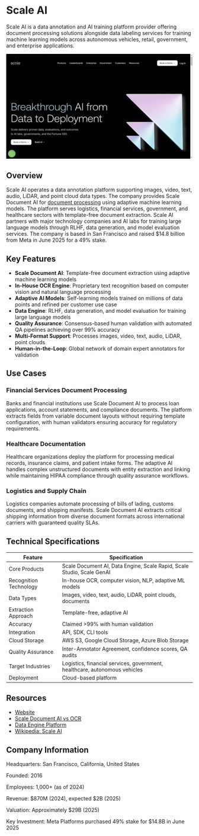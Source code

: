 # Scale AI

Scale AI is a data annotation and AI training platform provider offering document processing solutions alongside data labeling services for training machine learning models across autonomous vehicles, retail, government, and enterprise applications.

![Scale AI](assets\scale-ai.png)


## Overview

Scale AI operates a data annotation platform supporting images, video, text, audio, LiDAR, and point cloud data types. The company provides Scale Document AI for [document processing](../../capabilities/document-understanding/index.md) using adaptive machine learning models. The platform serves logistics, financial services, government, and healthcare sectors with template-free document extraction. Scale AI partners with major technology companies and AI labs for training large language models through RLHF, data generation, and model evaluation services. The company is based in San Francisco and raised $14.8 billion from Meta in June 2025 for a 49% stake.

## Key Features

- **Scale Document AI**: Template-free document extraction using adaptive machine learning models
- **In-House OCR Engine**: Proprietary text recognition based on computer vision and natural language processing
- **Adaptive AI Models**: Self-learning models trained on millions of data points and refined per customer use case
- **Data Engine**: RLHF, data generation, and model evaluation for training large language models
- **Quality Assurance**: Consensus-based human validation with automated QA pipelines achieving over 99% accuracy
- **Multi-Format Support**: Processes images, video, text, audio, LiDAR, point clouds
- **Human-in-the-Loop**: Global network of domain expert annotators for validation

## Use Cases

### Financial Services Document Processing

Banks and financial institutions use Scale Document AI to process loan applications, account statements, and compliance documents. The platform extracts fields from variable document layouts without requiring template configuration, with human validators ensuring accuracy for regulatory requirements.

### Healthcare Documentation

Healthcare organizations deploy the platform for processing medical records, insurance claims, and patient intake forms. The adaptive AI handles complex unstructured documents with entity extraction and linking while maintaining HIPAA compliance through quality assurance workflows.

### Logistics and Supply Chain

Logistics companies automate processing of bills of lading, customs documents, and shipping manifests. Scale Document AI extracts critical shipping information from diverse document formats across international carriers with guaranteed quality SLAs.

## Technical Specifications

| Feature | Specification |
|---------|---------------|
| Core Products | Scale Document AI, Data Engine, Scale Rapid, Scale Studio, Scale GenAI |
| Recognition Technology | In-house OCR, computer vision, NLP, adaptive ML models |
| Data Types | Images, video, text, audio, LiDAR, point clouds, documents |
| Extraction Approach | Template-free, adaptive AI |
| Accuracy | Claimed >99% with human validation |
| Integration | API, SDK, CLI tools |
| Cloud Storage | AWS S3, Google Cloud Storage, Azure Blob Storage |
| Quality Assurance | Inter-Annotator Agreement, confidence scores, QA audits |
| Target Industries | Logistics, financial services, government, healthcare, autonomous vehicles |
| Deployment | Cloud-based platform |

## Resources

- [Website](https://scale.com)
- [Scale Document AI vs OCR](https://scale.com/blog/document-ai-vs-ocr)
- [Data Engine Platform](https://scale.com/data-engine)
- [Wikipedia: Scale AI](https://en.wikipedia.org/wiki/Scale_AI)

## Company Information

Headquarters: San Francisco, California, United States

Founded: 2016

Employees: 1,000+ (as of 2024)

Revenue: $870M (2024), expected $2B (2025)

Valuation: Approximately $29B (2025)

Key Investment: Meta Platforms purchased 49% stake for $14.8B in June 2025
